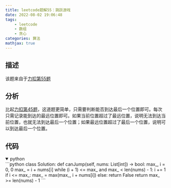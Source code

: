 ```yaml
---
title: leetcode题解55：跳跃游戏
date: 2022-08-02 19:06:48
tags:
    - leetcode
    - 数组
    - 贪心
categories: 算法
mathjax: true
---
```


## 描述

该题来自于[力扣第55题](https://leetcode-cn.com/problems/jump-game/)
<!--more-->

## 分析

比起[力扣第45题](https://leetcode-cn.com/problems/jump-game-ii/)，这道题更简单，只需要判断能否到达最后一个位置即可。每次只需记录能到达的最远位置即可。如果当前位置超过了最远位置，说明无法到达当前位置，也就无法到达最后一个位置；如果最远位置超过了最后一个位置，说明可以到达最后一个位置。

## 代码
<details open>
<summary>python</summary>
```python
class Solution:
    def canJump(self, nums: List[int]) -> bool:
        max_, i = 0, 0
        max_ = i + nums[i]
        while (i + 1) <= max_ and max_ < len(nums) - 1:
            i += 1
            if i <= max_:
                max_ = max(max_, i + nums[i])
            else:
                return False
        return max_ >= len(nums) - 1
```